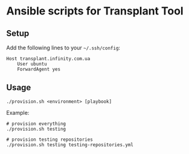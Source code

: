 Ansible scripts for Transplant Tool
===================================


Setup
-----

Add the following lines to your `~/.ssh/config`:

	Host transplant.infinity.com.ua
	    User ubuntu
	    ForwardAgent yes


Usage
-----

    ./provision.sh <environment> [playbook]

Example:

    # provision everything
    ./provision.sh testing

    # provision testing repositories
    ./provision.sh testing testing-repositories.yml
